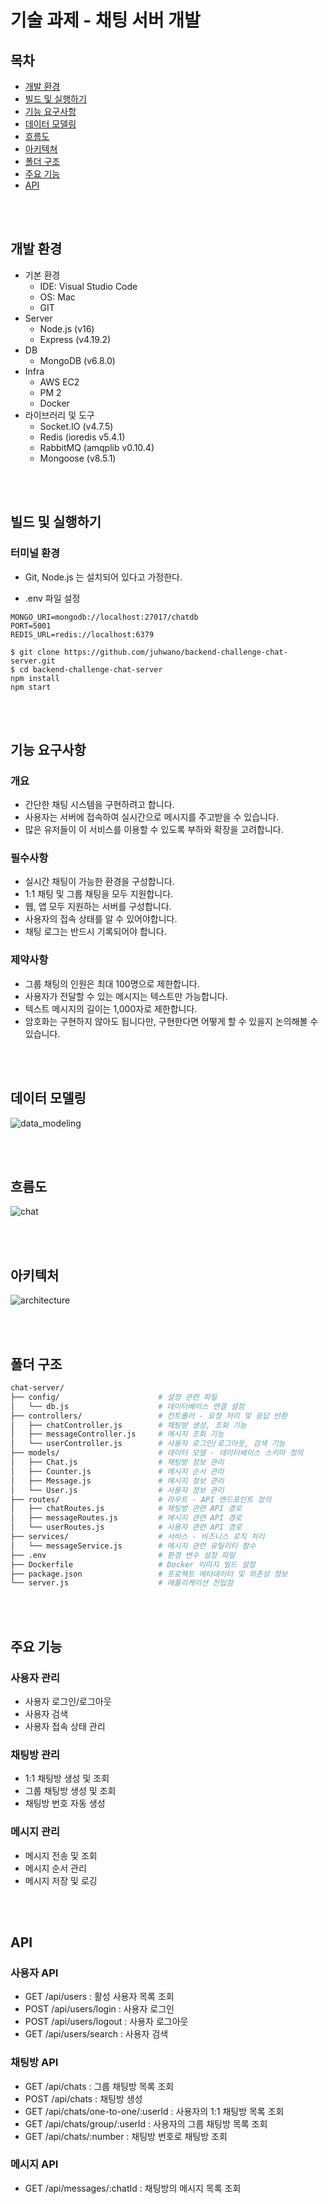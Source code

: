 # 기술 과제 - 채팅 서버 개발
## 목차
- [개발 환경](#개발-환경)
- [빌드 및 실행하기](#빌드-및-실행하기)
- [기능 요구사항](#기능-요구사항)
- [데이터 모델링](#데이터-모델링)
- [흐름도](#흐름도)
- [아키텍쳐](#아키텍처)
- [폴더 구조](#폴더-구조)
- [주요 기능](#주요-기능)
- [API](#api)

<br/><br/>

## 개발 환경
- 기본 환경
    - IDE: Visual Studio Code
    - OS: Mac
    - GIT
- Server
    - Node.js (v16)
    - Express (v4.19.2)
- DB
    - MongoDB (v6.8.0)
- Infra
    - AWS EC2
    - PM 2
    - Docker
- 라이브러리 및 도구
    - Socket.IO (v4.7.5)
    - Redis (ioredis v5.4.1)
    - RabbitMQ (amqplib v0.10.4)
    - Mongoose (v8.5.1)

<br/><br/>

## 빌드 및 실행하기
### 터미널 환경
- Git, Node.js 는 설치되어 있다고 가정한다.

- .env 파일 설정
```plaintext
MONGO_URI=mongodb://localhost:27017/chatdb
PORT=5001
REDIS_URL=redis://localhost:6379
```
```
$ git clone https://github.com/juhwano/backend-challenge-chat-server.git
$ cd backend-challenge-chat-server
npm install
npm start
```

<br/><br/>

## 기능 요구사항
### 개요
- 간단한 채팅 시스템을 구현하려고 합니다.
- 사용자는 서버에 접속하여 실시간으로 메시지를 주고받을 수 있습니다.
- 많은 유저들이 이 서비스를 이용할 수 있도록 부하와 확장을 고려합니다.
  
### 필수사항
- 실시간 채팅이 가능한 환경을 구성합니다.
- 1:1 채팅 및 그룹 채팅을 모두 지원합니다.
- 웹, 앱 모두 지원하는 서버를 구성합니다.
- 사용자의 접속 상태를 알 수 있어야합니다.
- 채팅 로그는 반드시 기록되어야 합니다.
  
### 제약사항
- 그룹 채팅의 인원은 최대 100명으로 제한합니다.
- 사용자가 전달할 수 있는 메시지는 텍스트만 가능합니다.
- 텍스트 메시지의 길이는 1,000자로 제한합니다.
- 암호화는 구현하지 않아도 됩니다만, 구현한다면 어떻게 할 수 있을지 논의해볼 수 있습니다.

<br/><br/>

## 데이터 모델링
![data_modeling](https://github.com/user-attachments/assets/8f9e9a15-802b-4173-b708-50bbb5eb96a3)

<br/><br/>

## 흐름도
![chat](https://github.com/user-attachments/assets/2d924b44-8892-4617-aa83-b1497c701d87)

<br/><br/>

## 아키텍처
![architecture](https://github.com/user-attachments/assets/98a07b08-4a90-4fad-b376-dc655f27a898)

<br/><br/>

## 폴더 구조
```bash
chat-server/
├── config/                      # 설정 관련 파일
│   └── db.js                    # 데이터베이스 연결 설정
├── controllers/                 # 컨트롤러 - 요청 처리 및 응답 반환
│   ├── chatController.js        # 채팅방 생성, 조회 기능
│   ├── messageController.js     # 메시지 조회 기능
│   └── userController.js        # 사용자 로그인/로그아웃, 검색 기능
├── models/                      # 데이터 모델 - 데이터베이스 스키마 정의
│   ├── Chat.js                  # 채팅방 정보 관리
│   ├── Counter.js               # 메시지 순서 관리
│   ├── Message.js               # 메시지 정보 관리
│   └── User.js                  # 사용자 정보 관리
├── routes/                      # 라우트 - API 엔드포인트 정의
│   ├── chatRoutes.js            # 채팅방 관련 API 경로
│   ├── messageRoutes.js         # 메시지 관련 API 경로
│   └── userRoutes.js            # 사용자 관련 API 경로
├── services/                    # 서비스 - 비즈니스 로직 처리
│   └── messageService.js        # 메시지 관련 유틸리티 함수
├── .env                         # 환경 변수 설정 파일
├── Dockerfile                   # Docker 이미지 빌드 설정
├── package.json                 # 프로젝트 메타데이터 및 의존성 정보
└── server.js                    # 애플리케이션 진입점
```

<br/><br/>

## 주요 기능
### 사용자 관리
- 사용자 로그인/로그아웃
- 사용자 검색
- 사용자 접속 상태 관리
### 채팅방 관리
- 1:1 채팅방 생성 및 조회
- 그룹 채팅방 생성 및 조회
- 채팅방 번호 자동 생성
### 메시지 관리
- 메시지 전송 및 조회
- 메시지 순서 관리
- 메시지 저장 및 로깅

<br/><br/>

## API
### 사용자 API
- GET /api/users : 활성 사용자 목록 조회
- POST /api/users/login : 사용자 로그인
- POST /api/users/logout : 사용자 로그아웃
- GET /api/users/search : 사용자 검색
### 채팅방 API
- GET /api/chats : 그룹 채팅방 목록 조회
- POST /api/chats : 채팅방 생성
- GET /api/chats/one-to-one/:userId : 사용자의 1:1 채팅방 목록 조회
- GET /api/chats/group/:userId : 사용자의 그룹 채팅방 목록 조회
- GET /api/chats/:number : 채팅방 번호로 채팅방 조회
### 메시지 API
- GET /api/messages/:chatId : 채팅방의 메시지 목록 조회
